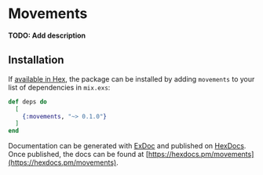# Movements

**TODO: Add description**

## Installation

If [available in Hex](https://hex.pm/docs/publish), the package can be installed
by adding `movements` to your list of dependencies in `mix.exs`:

```elixir
def deps do
  [
    {:movements, "~> 0.1.0"}
  ]
end
```

Documentation can be generated with [ExDoc](https://github.com/elixir-lang/ex_doc)
and published on [HexDocs](https://hexdocs.pm). Once published, the docs can
be found at [https://hexdocs.pm/movements](https://hexdocs.pm/movements).

